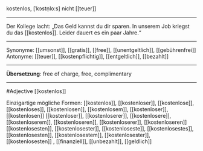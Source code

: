 kostenlos, [ˈkɔstn̩loːs]
nicht [[teuer]]

---
Der Kollege lacht: „Das Geld kannst du dir sparen. In unserem Job kriegst du das [[kostenlos]]. Leider dauert es ein paar Jahre.“


---
Synonyme: [[umsonst]], [[gratis]], [[free]], [[unentgeltlich]], [[gebührenfrei]]
Antonyme: [[teuer]], [[kostenpflichtig]], [[entgeltlich]], [[bezahlt]]

---
**Übersetzung**:
free of charge, free, complimentary

---
#Adjective [[kostenlos]]


Einzigartige mögliche Formen: 
[[kostenlos]], [[kostenloser]], [[kostenlose]], [[kostenloses]], [[kostenlosen]], [[kostenlosem]], [[kostenloser]], [[kostenlosen]]
[[kostenloser]], [[kostenloserer]], [[kostenlosere]], [[kostenloserem]], [[kostenloseren]], [[kostenloserer]], [[kostenloseren]]
[[kostenlosesten]], [[kostenlosester]], [[kostenloseste]], [[kostenlosestes]], [[kostenlosesten]], [[kostenlosestem]], [[kostenlosester]], [[kostenlosesten]]
, [[finanziell]], [[unbezahlt]], [[geldlich]]